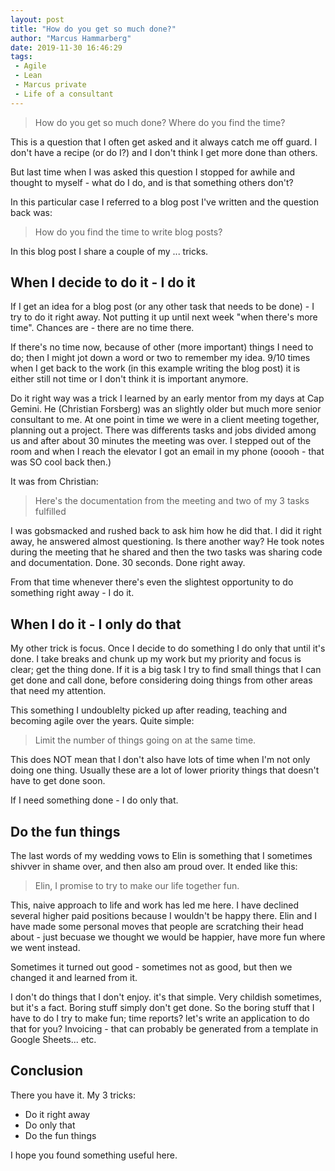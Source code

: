 ```yaml
---
layout: post
title: "How do you get so much done?"
author: "Marcus Hammarberg"
date: 2019-11-30 16:46:29
tags:
 - Agile
 - Lean
 - Marcus private
 - Life of a consultant
---
```


> How do you get so much done? Where do you find the time? 

This is a question that I often get asked and it always catch me off guard. I don't have a recipe (or do I?) and I don't think I get more done than others. 

But last time when I was asked this question I stopped for awhile and thought to myself - what do I do, and is that something others don't?

In this particular case I referred to a blog post I've written and the question back was: 

> How do you find the time to write blog posts? 

In this blog post I share a couple of my ... tricks.

<a name='more'></a>

## When I decide to do it - I do it

If I get an idea for a blog post (or any other task that needs to be done) - I try to do it right away. Not putting it up until next week "when there's more time". Chances are - there are no time there. 

If there's no time now, because of other (more important) things I need to do; then I might jot down a word or two to remember my idea. 9/10 times when I get back to the work (in this example writing the blog post) it is either still not time or I don't think it is important anymore. 

Do it right way was a trick I learned by an early mentor from my days at Cap Gemini. He (Christian Forsberg) was an slightly older but much more senior consultant to me. At one point in time we were in a client meeting together, planning out a project. There was differents tasks and jobs divided among us and after about 30 minutes the meeting was over. I stepped out of the room and when I reach the elevator I got an email in my phone (ooooh - that was SO cool back then.)

It was from Christian:

> Here's the documentation from the meeting and two of my 3 tasks fulfilled

I was gobsmacked and rushed back to ask him how he did that. I did it right away, he answered almost questioning. Is there another way? He took notes during the meeting that he shared and then the two tasks was sharing code and documentation. Done. 30 seconds. Done right away. 

From that time whenever there's even the slightest opportunity to do something right away - I do it. 

## When I do it - I only do that

My other trick is focus. Once I decide to do something I do only that until it's done. I take breaks and chunk up my work but my priority and focus is clear; get the thing done. If it is a big task I try to find small things that I can get done and call done, before considering doing things from other areas that need my attention. 

This something I undoublelty picked up after reading, teaching and becoming agile over the years. Quite simple:

> Limit the number of things going on at the same time.

This does NOT mean that I don't also have lots of time when I'm not only doing one thing. Usually these are a lot of lower priority things that doesn't have to get done soon. 

If I need something done - I do only that.

## Do the fun things

The last words of my wedding vows to Elin is something that I sometimes shivver in shame over, and then also am proud over. It ended like this:

> Elin, I promise to try to make our life together fun.

This, naive approach to life and work has led me here. I have declined several higher paid positions because I wouldn't be happy there. Elin and I have made some personal moves that people are scratching their head about - just becuase we thought we would be happier, have more fun where we went instead. 

Sometimes it turned out good - sometimes not as good, but then we changed it and learned from it. 

I don't do things that I don't enjoy. it's that simple. Very childish sometimes, but it's a fact. Boring stuff simply don't get done. So the boring stuff that I have to do I try to make fun; time reports? let's write an application to do that for you? Invoicing - that can probably be generated from a template in Google Sheets... etc. 

## Conclusion

There you have it. My 3 tricks:

* Do it right away
* Do only that
* Do the fun things

I hope you found something useful here.